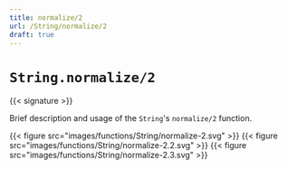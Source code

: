 ```yaml
---
title: normalize/2
url: /String/normalize/2
draft: true
---
```


# `String.normalize/2`

{{< signature >}}

Brief description and usage of the `String`'s `normalize/2` function.

{{< figure src="images/functions/String/normalize-2.svg" >}}
{{< figure src="images/functions/String/normalize-2.2.svg" >}}
{{< figure src="images/functions/String/normalize-2.3.svg" >}}
